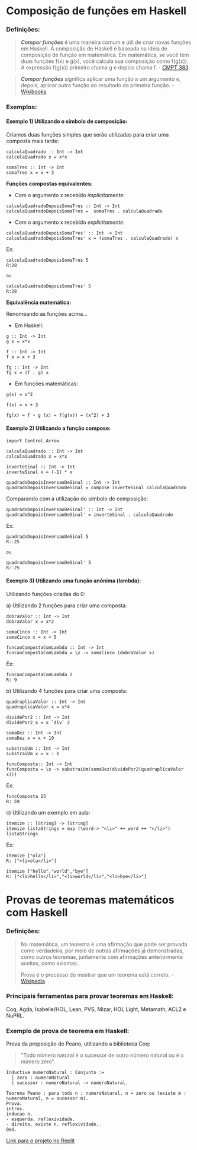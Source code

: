 # Composição de funções em Haskell
### Definições:
> ***Compor funções*** é uma maneira comum e útil de criar novas funções em Haskell. A composição de Haskell é baseada na ideia de composição de função em matemática. Em matemática, se você tem duas funções f(x) e g(x), você calcula sua composição como f(g(x)). A expressão f(g(x)) primeiro chama g e depois chama f. - [CMPT 383](http://www.sfu.ca/~tjd/383summer2019/haskell_comp_and_app_lhs.html#:~:text=Composing%20functions%20is%20a%20common,g%20and%20then%20calls%20f).

>***Compor funções*** significa aplicar uma função a um argumento e, depois, aplicar outra função ao resultado da primeira função. - [Wikibooks](https://pt.wikibooks.org/wiki/Haskell/Composi%C3%A7%C3%A3o_de_fun%C3%A7%C3%B5es)

### Exemplos:
 #### **Exemplo 1) Utilizando o símbolo de composição:**
 Criamos duas funções simples que serão utilizadas para criar uma composta mais tarde:
```
calculaQuadrado :: Int -> Int
calculaQuadrado x = x*x

somaTres :: Int -> Int
somaTres x = x + 3
```
**Funções compostas equivalentes:** 

- Com o argumento x recebido _implicitamente_:
```
calculaQuadradoDepoisSomaTres :: Int -> Int
calculaQuadradoDepoisSomaTres =  somaTres . calculaQuadrado
```

- Com o argumento x recebido _explicitamente_:
```
calculaQuadradoDepoisSomaTres' :: Int -> Int
calculaQuadradoDepoisSomaTres' x = (somaTres . calculaQuadrado) x
```
Ex:
```
calculaQuadradoDepoisSomaTres 5   
R:28

ou 

calculaQuadradoDepoisSomaTres' 5   
R:28
```
    
**Equivalência matemática:**

Renomeando as funções acima...
- Em Haskell:
```
g :: Int -> Int
g x = x*x

f :: Int -> Int
f x = x + 3

fg :: Int -> Int 
fg x = (f . g) x
```

- Em funções matemáticas:
```
g(x) = x^2

f(x) = x + 3

fg(x) = f ∘ g (x) = f(g(x)) = (x^2) + 3
```

 #### **Exemplo 2) Utilizando a função compose:**

```
import Control.Arrow

calculaQuadrado :: Int -> Int
calculaQuadrado x = x*x

inverteSinal :: Int -> Int
inverteSinal x = (-1) * x

quadradoDepoisInversaoDeSinal :: Int -> Int
quadradoDepoisInversaoDeSinal = compose inverteSinal calculaQuadrado
```

Comparando com a utilização do símbolo de composição:
```
quadradoDepoisInversaoDeSinal' :: Int -> Int
quadradoDepoisInversaoDeSinal' = inverteSinal . calculaQuadrado
```
Ex:
```
quadradoDepoisInversaoDeSinal 5   
R:-25

ou 

quadradoDepoisInversaoDeSinal' 5   
R:-25
```

 #### **Exemplo 3) Utilizando uma função anônima (lambda):**
 Utilizando funções criadas do 0: 
 
 a) Utilizando 2 funções para criar uma composta:
 ```
dobraValor :: Int -> Int
dobraValor x = x*2

somaCinco :: Int -> Int
somaCinco x = x + 5

funcaoCompostaComLambda :: Int -> Int
funcaoCompostaComLambda = \x -> somaCinco (dobraValor x)
``` 
Ex: 
``` 
funcaoCompostaComLambda 2 
R: 9
``` 

b) Utilizando 4 funções para criar uma composta:
``` 
quadruplicaValor :: Int -> Int
quadruplicaValor x = x*4

dividePor2 :: Int -> Int
dividePor2 x = x `div` 2

somaDez :: Int -> Int
somaDez x = x + 10 

substraiUm :: Int -> Int
substraiUm x = x - 1

funcComposta:: Int -> Int 
funcComposta = \x -> substraiUm(somaDez(dividePor2(quadruplicaValor x)))
``` 

Ex: 
``` 
funcComposta 25
R: 59
```

c) Utilizando um exemplo em aula:

``` 
itemize :: [String] -> [String]
itemize listaStrings = map (\word-> "<li>" ++ word ++ "</li>") listaStrings
``` 
Ex: 
``` 
itemize ["ola"]
R: ["<li>ola</li>"]

itemize ["hello","world","bye"]
R: ["<li>hello</li>","<li>world</li>","<li>bye</li>"]
```

# Provas de teoremas matemáticos com Haskell
### Definições:
> Na matemática, um teorema é uma afirmação que pode ser provada como verdadeira, por meio de outras afirmações já demonstradas, como outros teoremas, juntamente com afirmações anteriormente aceitas, como axiomas.
> 
> Prova é o processo de mostrar que um teorema está correto. - [Wikipedia]([http://www.sfu.ca/~tjd/383summer2019/haskell_comp_and_app_lhs.html#:~:text=Composing%20functions%20is%20a%20common,g%20and%20then%20calls%20f](https://pt.wikipedia.org/wiki/Teorema#:~:text=Na%20matemática%2C%20um%20teorema%20é,que%20um%20teorema%20está%20correto.)).

### **Principais ferramentas para provar teoremas em Haskell:**
Coq, Agda, Isabelle/HOL, Lean, PVS, Mizar, HOL Light, Metamath, ACL2 e NuPRL.

### **Exemplo de prova de teorema em Haskell:**
Prova da proposição de Peano, utilizando a biblioteca Coq:
>"Todo número natural é o sucessor de outro número natural ou é o número zero".

```
Inductive numeroNatural : Conjunto :=
  | zero : numeroNatural
  | sucessor : numeroNatural -> numeroNatural.

Teorema Peano : para todo n : numeroNatural, n = zero ou (existe m : numeroNatural, n = sucessor m).
Prova.
intros.
inducao n.
- esquerda. reflexividade.
- direita. existe n. reflexividade.
Qed.
```

[Link para o projeto no Replit](https://replit.com/@Ana-Paula-Milit/projeto-composicao-de-funcoes#Main.hs)
